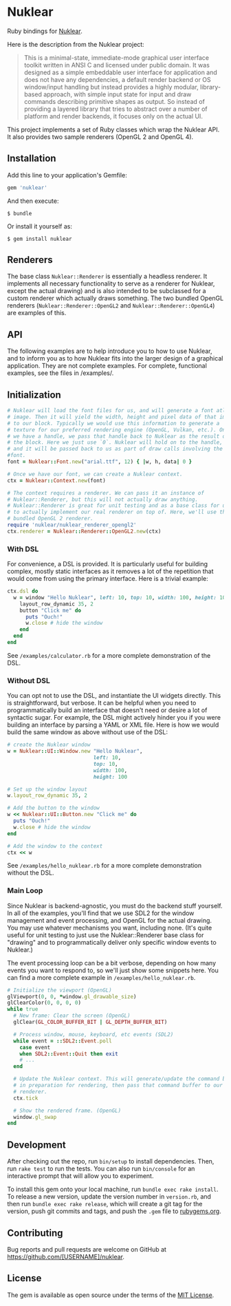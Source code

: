 # Nuklear

Ruby bindings for [Nuklear](https://github.com/Immediate-Mode-UI/Nuklear).

Here is the description from the Nuklear project:

> This is a minimal-state, immediate-mode graphical user interface toolkit
> written in ANSI C and licensed under public domain. It was designed as a
> simple embeddable user interface for application and does not have any
> dependencies, a default render backend or OS window/input handling but
> instead provides a highly modular, library-based approach, with simple
> input state for input and draw commands describing primitive shapes as
> output. So instead of providing a layered library that tries to abstract
> over a number of platform and render backends, it focuses only on the actual
> UI.

This project implements a set of Ruby classes which wrap the Nuklear API. It
also provides two sample renderers (OpenGL 2 and OpenGL 4).


## Installation

Add this line to your application's Gemfile:

```ruby
gem 'nuklear'
```

And then execute:

    $ bundle

Or install it yourself as:

    $ gem install nuklear


## Renderers

The base class `Nuklear::Renderer` is essentially a headless renderer. It
implements all necessary functionality to serve as a renderer for Nuklear,
except the actual drawing) and is also intended to be subclassed for a custom
renderer which actually draws something. The two bundled OpenGL renderers
(`Nuklear::Renderer::OpenGL2` and `Nuklear::Renderer::OpenGL4`) are examples
of this.


## API

The following examples are to help introduce you to how to use Nuklear, and
to inform you as to how Nuklear fits into the larger design of a graphical
application. They are not complete examples. For complete, functional
examples, see the files in /examples/.


## Initialization

```ruby
# Nuklear will load the font files for us, and will generate a font atlas
# image. Then it will yield the width, height and pixel data of that image
# to our block. Typically we would use this information to generate a
# texture for our preferred rendering engine (OpenGL, Vulkan, etc.). Once
# we have a handle, we pass that handle back to Nuklear as the result of
# the block. Here we just use `0`. Nuklear will hold on to the handle,
# and it will be passed back to us as part of draw calls involving the
#font.
font = Nuklear::Font.new("arial.ttf", 12) { |w, h, data| 0 }

# Once we have our font, we can create a Nuklear context.
ctx = Nuklear::Context.new(font)

# The context requires a renderer. We can pass it an instance of
# Nuklear::Renderer, but this will not actually draw anything.
# Nuklear::Renderer is great for unit testing and as a base class for us
# to actually implement our real renderer on top of. Here, we'll use the
# bundled OpenGL 2 renderer.
require 'nuklear/nuklear_renderer_opengl2'
ctx.renderer = Nuklear::Renderer::OpenGL2.new(ctx)
```

### With DSL

For convenience, a DSL is provided. It is particularly useful for building
complex, mostly static interfaces as it removes a lot of the repetition that
would come from using the primary interface. Here is a trivial example:

```ruby
ctx.dsl do
  w = window "Hello Nuklear", left: 10, top: 10, width: 100, height: 100 do
    layout_row_dynamic 35, 2
    button "Click me" do
      puts "Ouch!"
      w.close # hide the window
    end
  end
end
```

See `/examples/calculator.rb` for a more complete demonstration of the DSL.


### Without DSL

You can opt not to use the DSL, and instantiate the UI widgets directly. This
is straightforward, but verbose. It can be helpful when you need to
programmatically build an interface that doesn't need or desire a lot of
syntactic sugar. For example, the DSL might actively hinder you if you were
building an interface by parsing a YAML or XML file. Here is how we would
build the same window as above without use of the DSL:

```ruby
# create the Nuklear window
w = Nuklear::UI::Window.new "Hello Nuklear",
                            left: 10,
                            top: 10,
                            width: 100,
                            height: 100

# Set up the window layout
w.layout_row_dynamic 35, 2

# Add the button to the window
w << Nuklear::UI::Button.new "Click me" do
  puts "Ouch!"
  w.close # hide the window
end

# Add the window to the context
ctx << w
```

See `/examples/hello_nuklear.rb` for a more complete demonstration without the
DSL.


### Main Loop

Since Nuklear is backend-agnostic, you must do the backend stuff yourself. In
all of the examples, you'll find that we use SDL2 for the window management
and event processing, and OpenGL for the actual drawing. You may use whatever
mechanisms you want, including none. (It's quite useful for unit testing to
just use the Nuklear::Renderer base class for "drawing" and to
programmatically deliver only specific window events to Nuklear.)

The event processing loop can be a bit verbose, depending on how many events
you want to respond to, so we'll just show some snippets here. You can find a
more complete example in `/examples/hello_nuklear.rb`.

```ruby
# Initialize the viewport (OpenGL)
glViewport(0, 0, *window.gl_drawable_size)
glClearColor(0, 0, 0, 0)
while true
  # New frame: Clear the screen (OpenGL)
  glClear(GL_COLOR_BUFFER_BIT | GL_DEPTH_BUFFER_BIT)

  # Process window, mouse, keyboard, etc events (SDL2)
  while event = ::SDL2::Event.poll
    case event
    when SDL2::Event::Quit then exit
    # ...
  end

  # Update the Nuklear context. This will generate/update the command buffer
  # in preparation for rendering, then pass that command buffer to our
  # renderer.
  ctx.tick

  # Show the rendered frame. (OpenGL)
  window.gl_swap
end
```


## Development

After checking out the repo, run `bin/setup` to install dependencies. Then,
run `rake test` to run the tests. You can also run `bin/console` for an
interactive prompt that will allow you to experiment.

To install this gem onto your local machine, run `bundle exec rake install`.
To release a new version, update the version number in `version.rb`, and then
run `bundle exec rake release`, which will create a git tag for the version,
push git commits and tags, and push the `.gem` file to
[rubygems.org](https://rubygems.org).


## Contributing

Bug reports and pull requests are welcome on GitHub at
https://github.com/[USERNAME]/nuklear.

## License

The gem is available as open source under the terms of the
[MIT License](https://opensource.org/licenses/MIT).
